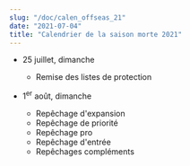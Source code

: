```yaml
---
slug: "/doc/calen_offseas_21"
date: "2021-07-04"
title: "Calendrier de la saison morte 2021"
---
```



- 25 juillet, dimanche
    - Remise des listes de protection
    
- 1<sup>er</sup> août, dimanche
    - Repêchage d'expansion
    - Repêchage de priorité
    - Repêchage pro
    - Repêchage d'entrée
    - Repêchages compléments